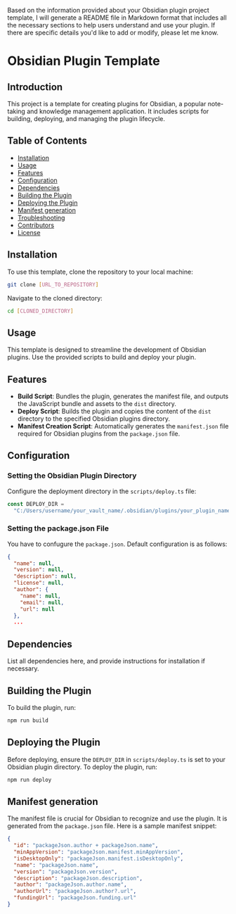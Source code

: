 Based on the information provided about your Obsidian plugin project template, I
will generate a README file in Markdown format that includes all the necessary
sections to help users understand and use your plugin. If there are specific
details you'd like to add or modify, please let me know.

# Obsidian Plugin Template

## Introduction

This project is a template for creating plugins for Obsidian, a popular
note-taking and knowledge management application. It includes scripts for
building, deploying, and managing the plugin lifecycle.

## Table of Contents

- [Installation](#installation)
- [Usage](#usage)
- [Features](#features)
- [Configuration](#configuration)
- [Dependencies](#dependencies)
- [Building the Plugin](#building-the-plugin)
- [Deploying the Plugin](#deploying-the-plugin)
- [Manifest generation](#manifest-generation)
- [Troubleshooting](#troubleshooting)
- [Contributors](#contributors)
- [License](#license)

## Installation

To use this template, clone the repository to your local machine:

```bash
git clone [URL_TO_REPOSITORY]
```

Navigate to the cloned directory:

```bash
cd [CLONED_DIRECTORY]
```

## Usage

This template is designed to streamline the development of Obsidian plugins. Use
the provided scripts to build and deploy your plugin.

## Features

- **Build Script**: Bundles the plugin, generates the manifest file, and outputs
  the JavaScript bundle and assets to the `dist` directory.
- **Deploy Script**: Builds the plugin and copies the content of the `dist`
  directory to the specified Obsidian plugins directory.
- **Manifest Creation Script**: Automatically generates the `manifest.json` file
  required for Obsidian plugins from the `package.json` file.

## Configuration

### Setting the Obsidian Plugin Directory

Configure the deployment directory in the `scripts/deploy.ts` file:

```typescript
const DEPLOY_DIR =
  "C:/Users/username/your_vault_name/.obsidian/plugins/your_plugin_name";
```

### Setting the package.json File

You have to confugure the `package.json`. Default configuration is as follows:

```json
{
  "name": null,
  "version": null,
  "description": null,
  "license": null,
  "author": {
    "name": null,
    "email": null,
    "url": null
  },
  ...
```

## Dependencies

List all dependencies here, and provide instructions for installation if
necessary.

## Building the Plugin

To build the plugin, run:

```bash
npm run build
```

## Deploying the Plugin

Before deploying, ensure the `DEPLOY_DIR` in `scripts/deploy.ts` is set to your
Obsidian plugin directory. To deploy the plugin, run:

```bash
npm run deploy
```

## Manifest generation

The manifest file is crucial for Obsidian to recognize and use the plugin. It is
generated from the `package.json` file. Here is a sample manifest snippet:

```json
{
  "id": "packageJson.author + packageJson.name",
  "minAppVersion": "packageJson.manifest.minAppVersion",
  "isDesktopOnly": "packageJson.manifest.isDesktopOnly",
  "name": "packageJson.name",
  "version": "packageJson.version",
  "description": "packageJson.description",
  "author": "packageJson.author.name",
  "authorUrl": "packageJson.author?.url",
  "fundingUrl": "packageJson.funding.url"
}
```
